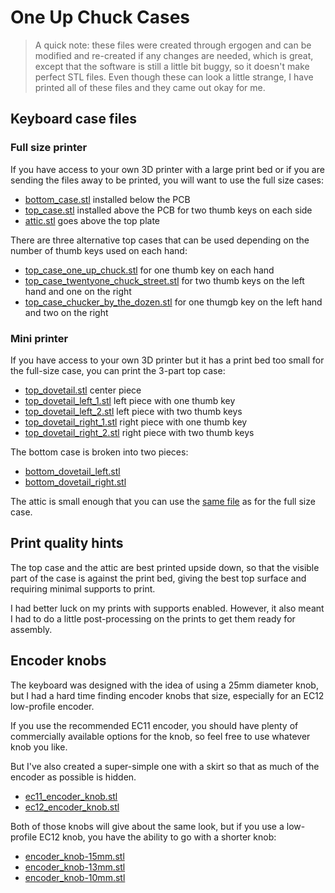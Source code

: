 # One Up Chuck Cases

> A quick note: these files were created through ergogen and can be
> modified and re-created if any changes are needed, which is great,
> except that the software is still a little bit buggy, so it doesn't
> make perfect STL files. Even though these can look a little strange,
> I have printed all of these files and they came out okay for me.

## Keyboard case files

### Full size printer

If you have access to your own 3D printer with a large print bed
or if you are sending the files away to be printed,
you will want to use the full size cases:

- [bottom_case.stl](bottom_case.stl) installed below the PCB
- [top_case.stl](top_case.stl) installed above the PCB for two thumb keys on each side
- [attic.stl](attic.stl) goes above the top plate

There are three alternative top cases that can be used
depending on the number of thumb keys used on each hand:

- [top_case_one_up_chuck.stl](top_case_one_up_chuck.stl) for one thumb key on each hand
- [top_case_twentyone_chuck_street.stl](top_case_twentyone_chuck_street.stl) for two thumb keys on the left hand and one on the right
- [top_case_chucker_by_the_dozen.stl](top_case_chucker_by_the_dozen.stl) for one thumgb key on the left hand and two on the right

### Mini printer

If you have access to your own 3D printer
but it has a print bed too small for the full-size case,
you can print the 3-part top case:

- [top_dovetail.stl](top_dovetail.stl) center piece
- [top_dovetail_left_1.stl](top_dovetail_left_1.stl) left piece with one thumb key
- [top_dovetail_left_2.stl](top_dovetail_left_2.stl) left piece with two thumb keys
- [top_dovetail_right_1.stl](top_dovetail_right_1.stl) right piece with one thumb key
- [top_dovetail_right_2.stl](top_dovetail_right_2.stl) right piece with two thumb keys

The bottom case is broken into two pieces:

- [bottom_dovetail_left.stl](bottom_dovetail_left.stl)
- [bottom_dovetail_right.stl](bottom_dovetail_right.stl)

The attic is small enough that you can use the [same file](attic.stl) as for the full size case.

## Print quality hints

The top case and the attic are best printed upside down,
so that the visible part of the case is against the print bed,
giving the best top surface and requiring minimal supports to print.

I had better luck on my prints with supports enabled.
However, it also meant I had to do a little post-processing on the prints
to get them ready for assembly.

## Encoder knobs

The keyboard was designed with the idea of using a 25mm diameter knob,
but I had a hard time finding encoder knobs that size,
especially for an EC12 low-profile encoder.

If you use the recommended EC11 encoder,
you should have plenty of commercially available options for the knob,
so feel free to use whatever knob you like.

But I've also created a super-simple one with a skirt
so that as much of the encoder as possible is hidden.

- [ec11_encoder_knob.stl](ec11_encoder_knob.stl)
- [ec12_encoder_knob.stl](ec12_encoder_knob.stl)

Both of those knobs will give about the same look,
but if you use a low-profile EC12 knob,
you have the ability to go with a shorter knob:

- [encoder_knob-15mm.stl](encoder_knob-15mm.stl)
- [encoder_knob-13mm.stl](encoder_knob-13mm.stl)
- [encoder_knob-10mm.stl](encoder_knob-10mm.stl)
